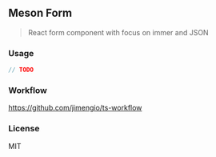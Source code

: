 ## Meson Form

> React form component with focus on immer and JSON

### Usage

```js
// TODO
```

### Workflow

https://github.com/jimengio/ts-workflow

### License

MIT

